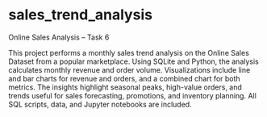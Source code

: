 # sales_trend_analysis

Online Sales Analysis – Task 6

This project performs a monthly sales trend analysis on the Online Sales Dataset from a popular marketplace. Using SQLite and Python, the analysis calculates monthly revenue and order volume. Visualizations include line and bar charts for revenue and orders, and a combined chart for both metrics. The insights highlight seasonal peaks, high-value orders, and trends useful for sales forecasting, promotions, and inventory planning. All SQL scripts, data, and Jupyter notebooks are included.
